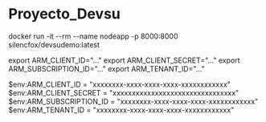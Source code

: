 # Proyecto_Devsu


docker run -it --rm --name nodeapp -p 8000:8000 silencfox/devsudemo:latest

export ARM_CLIENT_ID="..."
export ARM_CLIENT_SECRET="..."
export ARM_SUBSCRIPTION_ID="..."
export ARM_TENANT_ID="..."


$env:ARM_CLIENT_ID = "xxxxxxxx-xxxx-xxxx-xxxx-xxxxxxxxxxxx"
$env:ARM_CLIENT_SECRET = "xxxxxxxxxxxxxxxxxxxxxxxxxxxxxxxx"
$env:ARM_SUBSCRIPTION_ID = "xxxxxxxx-xxxx-xxxx-xxxx-xxxxxxxxxxxx"
$env:ARM_TENANT_ID = "xxxxxxxx-xxxx-xxxx-xxxx-xxxxxxxxxxxx"

